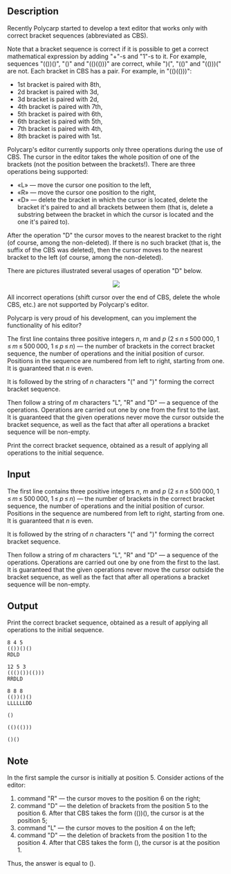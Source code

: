 ## Description

<div><p>Recently Polycarp started to develop a text editor that works only with correct bracket sequences (abbreviated as CBS). </p><p>Note that a bracket sequence is correct if it is possible to get a correct mathematical expression by adding "<span class="tex-font-style-tt">+</span>"-s and "<span class="tex-font-style-tt">1</span>"-s to it. For example, sequences "<span class="tex-font-style-tt">(())()</span>", "<span class="tex-font-style-tt">()</span>" and "<span class="tex-font-style-tt">(()(()))</span>" are correct, while "<span class="tex-font-style-tt">)(</span>", "<span class="tex-font-style-tt">(()</span>" and "<span class="tex-font-style-tt">(()))(</span>" are not. Each bracket in CBS has a pair. For example, in "<span class="tex-font-style-tt">(()(()))</span>":</p><ul> <li> 1st bracket is paired with 8th, </li><li> 2d bracket is paired with 3d, </li><li> 3d bracket is paired with 2d, </li><li> 4th bracket is paired with 7th, </li><li> 5th bracket is paired with 6th, </li><li> 6th bracket is paired with 5th, </li><li> 7th bracket is paired with 4th, </li><li> 8th bracket is paired with 1st. </li></ul><p>Polycarp's editor currently supports only three operations during the use of CBS. The cursor in the editor takes the whole position of one of the brackets (not the position between the brackets!). There are three operations being supported:</p><ul> <li> «<span class="tex-font-style-tt">L</span>»&nbsp;— move the cursor one position to the left, </li><li> «<span class="tex-font-style-tt">R</span>»&nbsp;— move the cursor one position to the right, </li><li> «<span class="tex-font-style-tt">D</span>»&nbsp;— delete the bracket in which the cursor is located, delete the bracket it's paired to and all brackets between them (that is, delete a substring between the bracket in which the cursor is located and the one it's paired to). </li></ul><p>After the operation "<span class="tex-font-style-tt">D</span>" the cursor moves to the nearest bracket to the right (of course, among the non-deleted). If there is no such bracket (that is, the suffix of the CBS was deleted), then the cursor moves to the nearest bracket to the left (of course, among the non-deleted). </p><p>There are pictures illustrated several usages of operation "<span class="tex-font-style-tt">D</span>" below.</p><center> <img class="tex-graphics" src="file://9szOYm6R.png" style="max-width: 100.0%;max-height: 100.0%;"> </center><p>All incorrect operations (shift cursor over the end of CBS, delete the whole CBS, etc.) are not supported by Polycarp's editor.</p><p>Polycarp is very proud of his development, can you implement the functionality of his editor?</p></div><div class="input-specification"><p>The first line contains three positive integers <span class="tex-span"><i>n</i></span>, <span class="tex-span"><i>m</i></span> and <span class="tex-span"><i>p</i></span> (<span class="tex-span">2 ≤ <i>n</i> ≤ 500 000</span>, <span class="tex-span">1 ≤ <i>m</i> ≤ 500 000</span>, <span class="tex-span">1 ≤ <i>p</i> ≤ <i>n</i></span>)&nbsp;— the number of brackets in the correct bracket sequence, the number of operations and the initial position of cursor. Positions in the sequence are numbered from left to right, starting from one. It is guaranteed that <span class="tex-span"><i>n</i></span> is even.</p><p>It is followed by the string of <span class="tex-span"><i>n</i></span> characters "<span class="tex-font-style-tt">(</span>" and "<span class="tex-font-style-tt">)</span>" forming the correct bracket sequence.</p><p>Then follow a string of <span class="tex-span"><i>m</i></span> characters "<span class="tex-font-style-tt">L</span>", "<span class="tex-font-style-tt">R</span>" and "<span class="tex-font-style-tt">D</span>"&nbsp;— a sequence of the operations. Operations are carried out one by one from the first to the last. It is guaranteed that the given operations never move the cursor outside the bracket sequence, as well as the fact that after all operations a bracket sequence will be non-empty.</p></div><div class="output-specification"><p>Print the correct bracket sequence, obtained as a result of applying all operations to the initial sequence.</p></div>

## Input

<p>The first line contains three positive integers <span class="tex-span"><i>n</i></span>, <span class="tex-span"><i>m</i></span> and <span class="tex-span"><i>p</i></span> (<span class="tex-span">2 ≤ <i>n</i> ≤ 500 000</span>, <span class="tex-span">1 ≤ <i>m</i> ≤ 500 000</span>, <span class="tex-span">1 ≤ <i>p</i> ≤ <i>n</i></span>)&nbsp;— the number of brackets in the correct bracket sequence, the number of operations and the initial position of cursor. Positions in the sequence are numbered from left to right, starting from one. It is guaranteed that <span class="tex-span"><i>n</i></span> is even.</p><p>It is followed by the string of <span class="tex-span"><i>n</i></span> characters "<span class="tex-font-style-tt">(</span>" and "<span class="tex-font-style-tt">)</span>" forming the correct bracket sequence.</p><p>Then follow a string of <span class="tex-span"><i>m</i></span> characters "<span class="tex-font-style-tt">L</span>", "<span class="tex-font-style-tt">R</span>" and "<span class="tex-font-style-tt">D</span>"&nbsp;— a sequence of the operations. Operations are carried out one by one from the first to the last. It is guaranteed that the given operations never move the cursor outside the bracket sequence, as well as the fact that after all operations a bracket sequence will be non-empty.</p>

## Output

<p>Print the correct bracket sequence, obtained as a result of applying all operations to the initial sequence.</p>





```input1
8 4 5
(())()()
RDLD

```




```input2
12 5 3
((()())(()))
RRDLD

```




```input3
8 8 8
(())()()
LLLLLLDD

```




```output1
()

```




```output2
(()(()))

```




```output3
()()

```



## Note

<p>In the first sample the cursor is initially at position <span class="tex-span">5</span>. Consider actions of the editor:</p><ol> <li> command "<span class="tex-font-style-tt">R</span>"&nbsp;— the cursor moves to the position <span class="tex-span">6</span> on the right; </li><li> command "<span class="tex-font-style-tt">D</span>"&nbsp;— the deletion of brackets from the position <span class="tex-span">5</span> to the position <span class="tex-span">6</span>. After that CBS takes the form <span class="tex-font-style-tt">(())()</span>, the cursor is at the position <span class="tex-span">5</span>; </li><li> command "<span class="tex-font-style-tt">L</span>"&nbsp;— the cursor moves to the position <span class="tex-span">4</span> on the left; </li><li> command "<span class="tex-font-style-tt">D</span>"&nbsp;— the deletion of brackets from the position <span class="tex-span">1</span> to the position <span class="tex-span">4</span>. After that CBS takes the form <span class="tex-font-style-tt">()</span>, the cursor is at the position <span class="tex-span">1</span>. </li></ol><p>Thus, the answer is equal to <span class="tex-font-style-tt">()</span>.</p>
